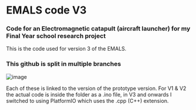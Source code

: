 # EMALS code V3
### Code for an Electromagnetic catapult (aircraft launcher) for my Final Year school research project
This is the code used for version 3 of the EMALS.
### This github is split in multiple branches
![image](https://github.com/user-attachments/assets/e13caacc-4a14-4776-8d65-57bd426dce22)

Each of these is linked to the version of the prototype version.
For V1 & V2 the actual code is inside the folder as a .ino file, in V3 and onwards I switched to using PlatformIO which uses the .cpp (C++) extension.
